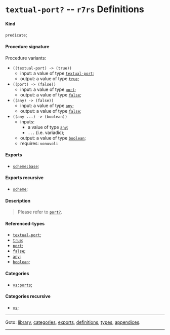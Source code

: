 

<a id='definition__r7rs__textual-port_3f'></a>

# `textual-port?` -- `r7rs` Definitions


<a id='definition__r7rs__textual-port_3f__kind'></a>

#### Kind

`predicate`;


<a id='definition__r7rs__textual-port_3f__procedure-signature'></a>

#### Procedure signature

Procedure variants:
 * `((textual-port) -> (true))`
   * input: a value of type [`textual-port`](../../r7rs/types/textual-port.md#type__r7rs__textual-port);
   * output: a value of type [`true`](../../r7rs/types/true.md#type__r7rs__true);
 * `((port) -> (false))`
   * input: a value of type [`port`](../../r7rs/types/port.md#type__r7rs__port);
   * output: a value of type [`false`](../../r7rs/types/false.md#type__r7rs__false);
 * `((any) -> (false))`
   * input: a value of type [`any`](../../r7rs/types/any.md#type__r7rs__any);
   * output: a value of type [`false`](../../r7rs/types/false.md#type__r7rs__false);
 * `((any ...) -> (boolean))`
   * inputs:
     * a value of type [`any`](../../r7rs/types/any.md#type__r7rs__any);
     * `...` (i.e. variadic);
   * output: a value of type [`boolean`](../../r7rs/types/boolean.md#type__r7rs__boolean);
   * requires: `vonuvoli`


<a id='definition__r7rs__textual-port_3f__exports'></a>

#### Exports

 * [`scheme:base`](../../r7rs/exports/scheme_3a_base.md#export__r7rs__scheme_3a_base);


<a id='definition__r7rs__textual-port_3f__exports-recursive'></a>

#### Exports recursive

 * [`scheme`](../../r7rs/exports/scheme.md#export__r7rs__scheme);


<a id='definition__r7rs__textual-port_3f__description'></a>

#### Description

> Please refer to [`port?`](../../r7rs/definitions/port_3f.md#definition__r7rs__port_3f).


<a id='definition__r7rs__textual-port_3f__referenced-types'></a>

#### Referenced-types

 * [`textual-port`](../../r7rs/types/textual-port.md#type__r7rs__textual-port);
 * [`true`](../../r7rs/types/true.md#type__r7rs__true);
 * [`port`](../../r7rs/types/port.md#type__r7rs__port);
 * [`false`](../../r7rs/types/false.md#type__r7rs__false);
 * [`any`](../../r7rs/types/any.md#type__r7rs__any);
 * [`boolean`](../../r7rs/types/boolean.md#type__r7rs__boolean);


<a id='definition__r7rs__textual-port_3f__categories'></a>

#### Categories

 * [`vs:ports`](../../r7rs/categories/vs_3a_ports.md#category__r7rs__vs_3a_ports);


<a id='definition__r7rs__textual-port_3f__categories-recursive'></a>

#### Categories recursive

 * [`vs`](../../r7rs/categories/vs.md#category__r7rs__vs);

----

Goto: [library](../../r7rs/_index.md#library__r7rs), [categories](../../r7rs/categories/_index.md#toc__r7rs__categories), [exports](../../r7rs/exports/_index.md#toc__r7rs__exports), [definitions](../../r7rs/definitions/_index.md#toc__r7rs__definitions), [types](../../r7rs/types/_index.md#toc__r7rs__types), [appendices](../../r7rs/appendices/_index.md#toc__r7rs__appendices).

----

